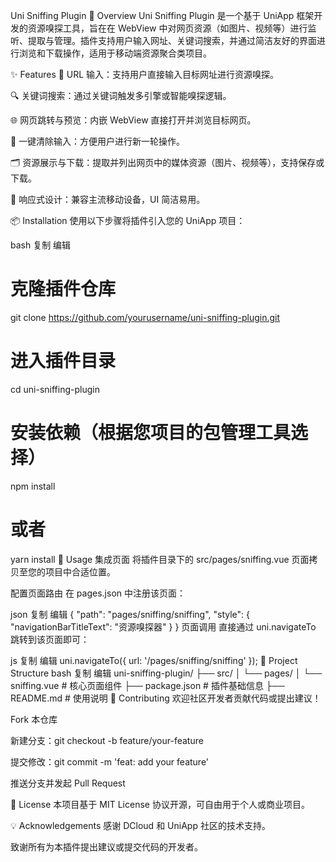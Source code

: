 Uni Sniffing Plugin
📖 Overview
Uni Sniffing Plugin 是一个基于 UniApp 框架开发的资源嗅探工具，旨在在 WebView 中对网页资源（如图片、视频等）进行监听、提取与管理。插件支持用户输入网址、关键词搜索，并通过简洁友好的界面进行浏览和下载操作，适用于移动端资源聚合类项目。

✨ Features
🔗 URL 输入：支持用户直接输入目标网址进行资源嗅探。

🔍 关键词搜索：通过关键词触发多引擎或智能嗅探逻辑。

🌐 网页跳转与预览：内嵌 WebView 直接打开并浏览目标网页。

🧹 一键清除输入：方便用户进行新一轮操作。

🗂 资源展示与下载：提取并列出网页中的媒体资源（图片、视频等），支持保存或下载。

📱 响应式设计：兼容主流移动设备，UI 简洁易用。

📦 Installation
使用以下步骤将插件引入您的 UniApp 项目：

bash
复制
编辑
# 克隆插件仓库
git clone https://github.com/yourusername/uni-sniffing-plugin.git

# 进入插件目录
cd uni-sniffing-plugin

# 安装依赖（根据您项目的包管理工具选择）
npm install
# 或者
yarn install
🚀 Usage
集成页面
将插件目录下的 src/pages/sniffing.vue 页面拷贝至您的项目中合适位置。

配置页面路由
在 pages.json 中注册该页面：

json
复制
编辑
{
  "path": "pages/sniffing/sniffing",
  "style": {
    "navigationBarTitleText": "资源嗅探器"
  }
}
页面调用
直接通过 uni.navigateTo 跳转到该页面即可：

js
复制
编辑
uni.navigateTo({
  url: '/pages/sniffing/sniffing'
});
🧩 Project Structure
bash
复制
编辑
uni-sniffing-plugin/
├── src/
│   └── pages/
│       └── sniffing.vue       # 核心页面组件
├── package.json               # 插件基础信息
├── README.md                  # 使用说明
🙌 Contributing
欢迎社区开发者贡献代码或提出建议！

Fork 本仓库

新建分支：git checkout -b feature/your-feature

提交修改：git commit -m 'feat: add your feature'

推送分支并发起 Pull Request

📄 License
本项目基于 MIT License 协议开源，可自由用于个人或商业项目。

💡 Acknowledgements
感谢 DCloud 和 UniApp 社区的技术支持。

致谢所有为本插件提出建议或提交代码的开发者。